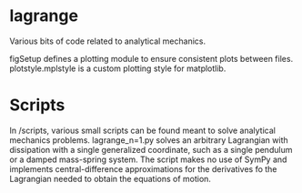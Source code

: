 # lagrange
Various bits of code related to analytical mechanics.

figSetup defines a plotting module to ensure consistent plots between files.
plotstyle.mplstyle is a custom plotting style for matplotlib.

# Scripts
In /scripts, various small scripts can be found meant to solve analytical mechanics problems.
lagrange_n=1.py solves an arbitrary Lagrangian with dissipation with a single generalized coordinate, such as a single pendulum or a damped mass-spring system. The script makes no use of SymPy and implements central-difference approximations for the derivatives fo the Lagrangian needed to obtain the equations of motion.